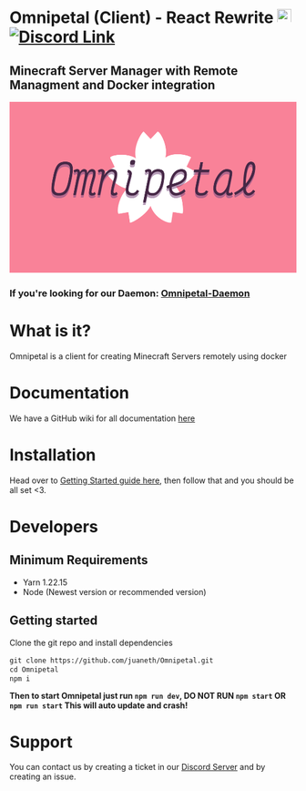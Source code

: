 # Omnipetal (Client) - React Rewrite <img src="https://user-images.githubusercontent.com/68202118/162853416-0ca7c63b-0d6d-4d28-9c5c-3f165bb31811.png" width="25" height="25"> [![Discord Link](https://img.shields.io/badge/-Server-5865F2?logo=discord&logoColor=white&style=for-the-badge)](https://discord.gg/tt5rmneEN6)
## Minecraft Server Manager with Remote Managment and Docker integration

<img src="/src/Resources/omnipetal.png" height="300">

### If you're looking for our Daemon: [Omnipetal-Daemon](https://github.com/juaneth/Omnipetal-Daemon)

# What is it?
Omnipetal is a client for creating Minecraft Servers remotely using docker

# Documentation
We have a GitHub wiki for all documentation [here](https://github.com/juaneth/Omnipetal/wiki)

# Installation
Head over to [Getting Started guide here](https://github.com/juaneth/Omnipetal/wiki/Getting-started#client), then follow that and you should be all set <3.

# Developers
## Minimum Requirements 
- Yarn 1.22.15
- Node (Newest version or recommended version)
## Getting started

Clone the git repo and install dependencies
```
git clone https://github.com/juaneth/Omnipetal.git
cd Omnipetal
npm i
```

**Then to start Omnipetal just run `npm run dev`, DO NOT RUN `npm start` OR `npm run start` This will auto update and crash!**

# Support
You can contact us by creating a ticket in our [Discord Server](https://discord.gg/tt5rmneEN6) and by creating an issue.
